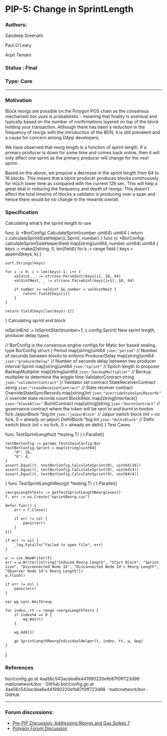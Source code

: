# PIP-5: Change in SprintLength

### Authors:

Sandeep Sreenath

Paul O’Leary

Arpit Temani

### Status : Final

### Type: Core

---

### Motivation

Block reorgs are possible on the Polygon POS chain as the consensus mechanism bor uses is probabilistic - meaning that finality is eventual and typically based on the number of confirmations layered on top of the block holding your transaction. Although there has been a reduction in the frequency of reorgs with the introduction of the BDN, it is still prevalent and a cause for concern among DApp developers.

We have observed that reorg length is a function of sprint length. If a primary producer is down for some time and comes back online, then it will only affect one sprint as the primary producer will change for the next sprint.

Based on the above, we propose a decrease in the sprint length from 64 to 16 blocks. This means that a block producer produces blocks continuously for much lower time as compared with the current 128 sec. This will help a great deal in reducing the frequency and depth of reorgs. This doesn’t affect the total time/no of blocks a validator is producing over a span and hence there would be no change in the rewards overall.

### Specification

Calculating what’s the sprint length to use

func (c *BorConfig) CalculateSprint(number uint64) uint64 {
	return c.calculateSprintSizeHelper(c.Sprint, number)
}
func (c *BorConfig) calculateSprintSizeHelper(field map[string]uint64, number uint64) uint64 {
	keys := make([]string, 0, len(field))
	for k := range field {
		keys = append(keys, k)
	}

	sort.Strings(keys)

	for i := 0; i < len(keys)-1; i++ {
		valUint, _ := strconv.ParseUint(keys[i], 10, 64)
		valUintNext, _ := strconv.ParseUint(keys[i+1], 10, 64)

		if number >= valUint && number < valUintNext {
			return field[keys[i]]
		}
	}

	return field[keys[len(keys)-1]]
}
Calculating sprint end block

isSprintEnd := IsSprintStart(number+1, c.config.Sprint)
New sprint length, producer delay types

// BorConfig is the consensus engine configs for Matic bor based sealing.
type BorConfig struct {
	Period                   map[string]uint64      `json:"period"`                   // Number of seconds between blocks to enforce
	ProducerDelay            map[string]uint64      `json:"producerDelay"`            // Number of seconds delay between two producer interval
	Sprint                   map[string]uint64      `json:"sprint"`                   // Epoch length to proposer
	BackupMultiplier         map[string]uint64      `json:"backupMultiplier"`         // Backup multiplier to determine the wiggle time
	ValidatorContract        string                 `json:"validatorContract"`        // Validator set contract
	StateReceiverContract    string                 `json:"stateReceiverContract"`    // State receiver contract
	OverrideStateSyncRecords map[string]int         `json:"overrideStateSyncRecords"` // override state records count
	BlockAlloc               map[string]interface{} `json:"blockAlloc"`
	BurntContract            map[string]string      `json:"burntContract"` // governance contract where the token will be sent to and burnt in london fork
	JaipurBlock              *big.Int               `json:"jaipurBlock"`   // Jaipur switch block (nil = no fork, 0 = already on jaipur)
	DelhiBlock               *big.Int               `json:"delhiBlock"`    // Delhi switch block (nil = no fork, 0 = already on delhi)
}
Test Cases

func TestSprintLengths(t *testing.T) {
	t.Parallel()

	testBorConfig := params.TestChainConfig.Bor
	testBorConfig.Sprint = map[string]uint64{
		"0": 16,
		"8": 4,
	}
	assert.Equal(t, testBorConfig.CalculateSprint(0), uint64(16))
	assert.Equal(t, testBorConfig.CalculateSprint(8), uint64(4))
	assert.Equal(t, testBorConfig.CalculateSprint(9), uint64(4))
}
func TestSprintLengthReorg(t *testing.T) {
	t.Parallel()

	reorgsLengthTests := getTestSprintLengthReorgCases()
	f, err := os.Create("sprintReorg.csv")

	defer func() {
		err = f.Close()

		if err != nil {
			panic(err)
		}
	}()

	if err != nil {
		_log.Fatalln("failed to open file", err)
	}

	w := csv.NewWriter(f)
	err = w.Write([]string{"Induced Reorg Length", "Start Block", "Sprint Size", "Disconnected Node Id", "Disconnected Node Id's Reorg Length", "Observer Node Id's Reorg Length"})
	w.Flush()

	if err != nil {
		panic(err)
	}

	var wg sync.WaitGroup

	for index, tt := range reorgsLengthTests {
		if index%4 == 0 {
			wg.Wait()
		}

		wg.Add(1)

		go SprintLengthReorgIndividualHelper(t, index, tt, w, &wg)
	}
}

### References

bor/config.go at 4aa56c543acdea6e441990220efb87f0ff723d98 · maticnetwork/bor · GitHub
bor/config.go at 4aa56c543acdea6e441990220efb87f0ff723d98 · maticnetwork/bor · GitHub

--- 

### Forum discussions:

- [Pre-PIP Discussion: Addressing Reorgs and Gas Spikes 7](https://forum.polygon.technology/t/pre-pip-discussion-addressing-reorgs-and-gas-spikes/10623/25)
- [Polygon Forum Discussion](https://forum.polygon.technology/t/pip-5-change-in-sprintlength/10874/4)
